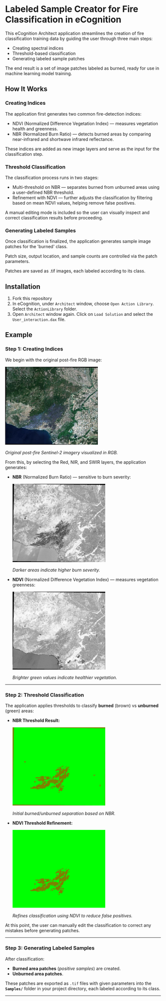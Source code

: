 # Labeled Sample Creator for Fire Classification in eCognition

This eCognition Architect application streamlines the creation of fire classification training data by guiding the user through three main steps:

- Creating spectral indices
- Threshold-based classification
- Generating labeled sample patches
  
The end result is a set of image patches labeled as burned, ready for use in machine learning model training.

## How It Works

### Creating Indices

The application first generates two common fire-detection indices:

- NDVI (Normalized Difference Vegetation Index) — measures vegetation health and greenness.
- NBR (Normalized Burn Ratio) — detects burned areas by comparing near-infrared and shortwave infrared reflectance.

These indices are added as new image layers and serve as the input for the classification step.

### Threshold Classification

The classification process runs in two stages:

- Multi-threshold on NBR — separates burned from unburned areas using a user-defined NBR threshold.
- Refinement with NDVI — further adjusts the classification by filtering based on mean NDVI values, helping remove false positives.

A manual editing mode is included so the user can visually inspect and correct classification results before proceeding.

### Generating Labeled Samples
Once classification is finalized, the application generates sample image patches for the 'burned' class.

Patch size, output location, and sample counts are controlled via the patch parameters.

Patches are saved as .tif images, each labeled according to its class.

## Installation

1. Fork this repository
2. In eCognition, under ```Architect``` window, choose ```Open Action Library```. Select the ```ActionLibrary``` folder.
3. Open ```Architect``` window again. Click on ```Load Solution``` and select the ```User_interaction.dax``` file.

## Example

### Step 1: Creating Indices
We begin with the original post-fire RGB image:

<img src="https://github.com/dastanNurbek/fire_labeling.ecognition/blob/main/Example/rgb.jpg" alt="drawing" width="300"/>

*Original post-fire Sentinel-2 imagery visualized in RGB.*

From this, by selecting the Red, NIR, and SWIR layers, the application generates:
- **NBR** (Normalized Burn Ratio) — sensitive to burn severity:
  
  <img src="https://github.com/dastanNurbek/fire_labeling.ecognition/blob/main/Example/nbr.jpg" alt="drawing" width="300"/>
  
  *Darker areas indicate higher burn severity.*
- **NDVI** (Normalized Difference Vegetation Index) — measures vegetation greenness:
  
  <img src="https://github.com/dastanNurbek/fire_labeling.ecognition/blob/main/Example/ndvi.jpg" alt="drawing" width="300"/>
  
  *Brighter green values indicate healthier vegetation.*

---

### Step 2: Threshold Classification
The application applies thresholds to classify **burned** (brown) vs **unburned** (green) areas:

- **NBR Threshold Result:**
  
  <img src="https://github.com/dastanNurbek/fire_labeling.ecognition/blob/main/Example/nbr_threshold.jpg" alt="drawing" width="300"/>
  
  *Initial burned/unburned separation based on NBR.*

- **NDVI Threshold Refinement:**
  
  <img src="https://github.com/dastanNurbek/fire_labeling.ecognition/blob/main/Example/ndvi_threshold.jpg" alt="drawing" width="300"/>
  
  *Refines classification using NDVI to reduce false positives.*

At this point, the user can manually edit the classification to correct any mistakes before generating patches.

---

### Step 3: Generating Labeled Samples
After classification:
- **Burned area patches** (*positive samples*) are created.
- **Unburned area patches**.

These patches are exported as `.tif` files with given parameters into the **`Samples/`** folder in your project directory, each labeled according to its class.

---
